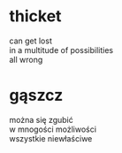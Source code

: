# thicket

can get lost  
in a multitude of possibilities  
all wrong  

# gąszcz

można się zgubić  
w mnogości możliwości  
wszystkie niewłaściwe  